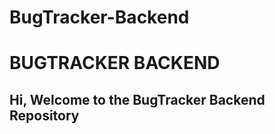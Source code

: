 # BugTracker-Backend
<h1><b> BUGTRACKER BACKEND </b></h1>
<h2>Hi, Welcome to the BugTracker Backend Repository </h2>
